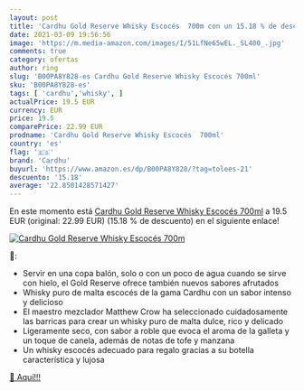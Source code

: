 ```yaml
---
layout: post
title: 'Cardhu Gold Reserve Whisky Escocés  700m con un 15.18 % de descuento'
date: 2021-03-09 19:56:56
image: 'https://m.media-amazon.com/images/I/51LfNe65wEL._SL400_.jpg'
comments: true
category: ofertas
author: ring
slug: 'B00PA8Y828-es Cardhu Gold Reserve Whisky Escocés 700ml'
sku: 'B00PA8Y828-es'
tags: [ 'cardhu','whisky', ]
actualPrice: 19.5 EUR
currency: EUR
price: 19.5
comparePrice: 22.99 EUR
prodname: 'Cardhu Gold Reserve Whisky Escocés  700ml'
country: 'es'
flag: '🇪🇸'
brand: 'Cardhu'
buyurl: 'https://www.amazon.es/dp/B00PA8Y828/?tag=tolees-21'
descuento: '15.18'
average: '22.8501428571427'
---
```


En este momento está [Cardhu Gold Reserve Whisky Escocés  700ml](https://www.amazon.es/dp/B00PA8Y828/?tag=tolees-21) a 19.5 EUR (original: 22.99 EUR) (15.18 %  de descuento) en el siguiente enlace!

[![Cardhu Gold Reserve Whisky Escocés  700m](https://m.media-amazon.com/images/I/51LfNe65wEL._SL400_.jpg)](https://www.amazon.es/dp/B00PA8Y828/?tag=tolees-21)

🔎:

- Servir en una copa balón, solo o con un poco de agua cuando se sirve con hielo, el Gold Reserve ofrece también nuevos sabores afrutados
- Whisky puro de malta escocés de la gama Cardhu con un sabor intenso y delicioso
- El maestro mezclador Matthew Crow ha seleccionado cuidadosamente las barricas para crear un whisky puro de malta dulce, rico y delicado
- Ligeramente seco, con sabor a roble que evoca el aroma de la galleta y un toque de canela, además de notas de tofe y manzana
- Un whisky escocés adecuado para regalo gracias a su botella característica y lujosa

[🛒 Aquí!!!](https://www.amazon.es/dp/B00PA8Y828/?tag=tolees-21)
